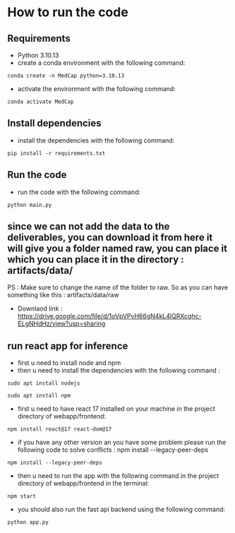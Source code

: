 # How to run the code 

## Requirements
- Python 3.10.13
- create a conda environment with the following command:
```
conda create -n MedCap python=3.10.13
```
- activate the environment with the following command:
```
conda activate MedCap
``` 

## Install dependencies 
- install the dependencies with the following command:
```
pip install -r requirements.txt
``` 

## Run the code 

- run the code with the following command:
``` 
python main.py
``` 


## since we can not add the data to the deliverables, you can download it from here it will give you a folder named raw, you can place it which you can place it in the directory : artifacts/data/
PS : Make sure to change the name of the folder to raw. So as you can have something like this : artifacts/data/raw 

- Downlaod link :
https://drive.google.com/file/d/1oVpVPyH66gN4kL4lQRXcghc-ELgNHdHz/view?usp=sharing


## run react app for inference
- first u need to install node and npm 
- then u need to install the dependencies with the following command : 
```
sudo apt install nodejs
```
```
sudo apt install npm
```

- first u need to have react 17 installed on your machine in the project directory of webapp/frontend: 
```
npm install react@17 react-dom@17
```

- if you have any other version an you have some problem please run the following code to solve conflicts : npm install --legacy-peer-deps
``` 
npm install --legacy-peer-deps
``` 

- then u need to run the app with the following command in the project directory of webapp/frontend in the terminal: 
```
npm start
``` 

- you should also run the fast api backend using the following command: 
```
python app.py
```